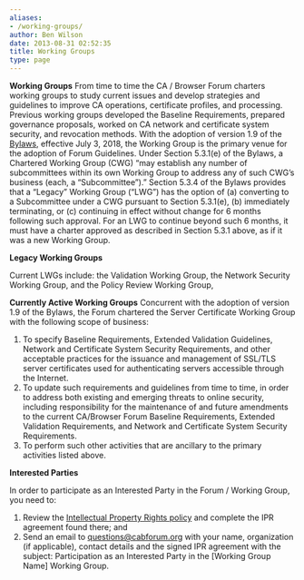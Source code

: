```yaml
---
aliases:
- /working-groups/
author: Ben Wilson
date: 2013-08-31 02:52:35
title: Working Groups
type: page
---
```


**Working Groups**
From time to time the CA / Browser Forum charters working groups to study current issues and develop strategies and guidelines to improve CA operations, certificate profiles, and processing. Previous working groups developed the Baseline Requirements, prepared governance proposals, worked on CA network and certificate system security, and revocation methods. With the adoption of version 1.9 of the [Bylaws][1], effective July 3, 2018, the Working Group is the primary venue for the adoption of Forum Guidelines. Under Section 5.3.1(e) of the Bylaws, a Chartered Working Group (CWG) “may establish any number of subcommittees within its own Working Group to address any of such CWG’s business (each, a “Subcommittee”).” Section 5.3.4 of the Bylaws provides that a “Legacy” Working Group (“LWG”) has the option of (a) converting to a Subcommittee under a CWG pursuant to Section 5.3.1(e), (b) immediately terminating, or (c) continuing in effect without change for 6 months following such approval. For an LWG to continue beyond such 6 months, it must have a charter approved as described in Section 5.3.1 above, as if it was a new Working Group.

**Legacy Working Groups**

Current LWGs include: the Validation Working Group, the Network Security Working Group, and the Policy Review Working Group,

**Currently Active Working Groups**
Concurrent with the adoption of version 1.9 of the Bylaws, the Forum chartered the Server Certificate Working Group with the following scope of business:

1. To specify Baseline Requirements, Extended Validation Guidelines, Network and Certificate System Security Requirements, and other acceptable practices for the issuance and management of SSL/TLS server certificates used for authenticating servers accessible through the Internet.
1. To update such requirements and guidelines from time to time, in order to address both existing and emerging threats to online security, including responsibility for the maintenance of and future amendments to the current CA/Browser Forum Baseline Requirements, Extended Validation Requirements, and Network and Certificate System Security Requirements.
1. To perform such other activities that are ancillary to the primary activities listed above.

**Interested Parties**

In order to participate as an Interested Party in the Forum / Working Group, you need to:

1. Review the [Intellectual Property Rights policy](/ipr-policy/ "IPR Policy") and complete the IPR agreement found there; and
1. Send an email to [questions@cabforum.org](mailto:questions@cabforum.org) with your name, organization (if applicable), contact details and the signed IPR agreement with the subject: Participation as an Interested Party in the \[Working Group Name\] Working Group.

[1]: /bylaws/